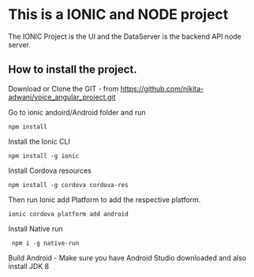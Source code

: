 # This is a IONIC and NODE project

The IONIC Project is the UI and the DataServer is the backend API node server.

## How to install the project.

Download or Clone the GIT - from https://github.com/nikita-adwani/voice_angular_project.git

Go to ionic andoird/Android folder and run

```
npm install

```

Install the Ionic CLI

```
npm install -g ionic
```

Install Cordova resources

```
npm install -g cordova cordova-res
```

Then run Ionic add Platform to add the respective platform.

```
ionic cordova platform add android
```

Install Native run

```
 npm i -g native-run
```

Build Android - Make sure you have Android Studio downloaded and also install JDK 8
